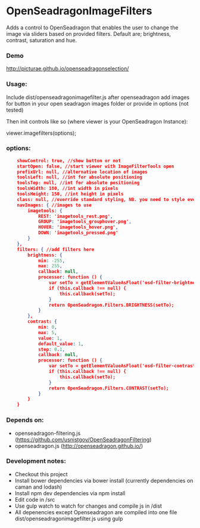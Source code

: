 # OpenSeadragonImageFilters

Adds a control to OpenSeadragon that enables the user to change the image via sliders based on provided filters.
Default are; brightness, contrast, saturation and hue.

### Demo
http://picturae.github.io/openseadragonselection/

### Usage:
Include dist/openseadragonimagefilter.js after openseadragon
add images for button in your open seadragon images folder or provide in options (not tested)

Then init controls like so (where viewer is your OpenSeadragon Instance):

viewer.imagefilters(options);

### options:
```json
    showControl: true, //show button or not
    startOpen: false, //start viewer with ImageFilterTools open
    prefixUrl: null, //alternative location of images
    toolsLeft: null, //int for absolute positioning
    toolsTop: null, //int for absolute positioning
    toolsWidth: 180, //int width in pixels
    toolsHeight: 150, //int height in pixels
    class: null, //override standard styling, NB. you need to style everything
    navImages: { //images to use
        imagetools: {
            REST: 'imagetools_rest.png',
            GROUP: 'imagetools_grouphover.png',
            HOVER: 'imagetools_hover.png',
            DOWN: 'imagetools_pressed.png'
        }
    },
    filters: { //add filters here
        brightness: {
            min: -255,
            max: 255,
            callback: null,
            processor: function () {
                var setTo = getElementValueAsFloat('osd-filter-brightness');
                if (this.callback !== null) {
                    this.callback(setTo);
                }
                return OpenSeadragon.Filters.BRIGHTNESS(setTo);
            }
        },
        contrast: {
            min: 0,
            max: 5,
            value: 1,
            default_value: 1,
            step: 0.1,
            callback: null,
            processor: function () {
                var setTo = getElementValueAsFloat('osd-filter-contrast');
                if (this.callback !== null) {
                    this.callback(setTo);
                }
                return OpenSeadragon.Filters.CONTRAST(setTo);
            }
        }
    }
```
### Depends on:
* openseadragon-filtering.js (https://github.com/usnistgov/OpenSeadragonFiltering)
* openseadragon.js (http://openseadragon.github.io/)

### Development notes:
* Checkout this project
* Install bower dependencies via bower install (currently dependencies on caman and lodash)
* Install npm dev dependencies via npm install
* Edit code in /src
* Use gulp watch to watch for changes and compile js in /dist
* All depenencies except Openseadragon are compiled into one file dist/openseadragonimagefilter.js using gulp
